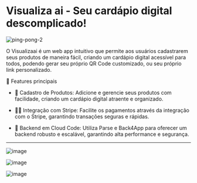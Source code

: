 # Visualiza ai - Seu cardápio digital descomplicado!

![ping-pong-2](https://github.com/4lysson-a/visualizaai/assets/26152669/8a613c9f-5fec-44db-82d4-241e5160125e)

O Visualizaai é um web app intuitivo que permite aos usuários cadastrarem seus produtos de maneira fácil, criando um cardápio digital acessível para todos, podendo gerar seu próprio QR Code customizado, ou seu próprio link personalizado.

🤩 Features principais
- 🧐 Cadastro de Produtos: Adicione e gerencie seus produtos com facilidade, criando um cardápio digital atraente e organizado.

- 👨‍💻 Integração com Stripe: Facilite os pagamentos através da integração com o Stripe, garantindo transações seguras e rápidas.

- 🧠 Backend em Cloud Code: Utiliza Parse e Back4App para oferecer um backend robusto e escalável, garantindo alta performance e segurança.

----

![image](https://github.com/4lysson-a/visualizaai/assets/26152669/3611fbd9-1bc1-4059-aca1-1b867797a89c)

![image](https://github.com/4lysson-a/visualizaai/assets/26152669/5bc1fa52-d6c3-4400-b81e-4c2d05296840)

![image](https://github.com/4lysson-a/visualizaai/assets/26152669/b17657c9-02b7-461a-8d4a-50ebaa73259d)
